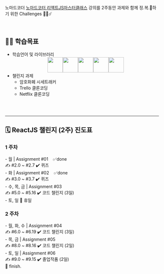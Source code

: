 노마드코더 [노마드코터 리액트JS마스터클래스](https://nomadcoders.co/react-masterclass) 강의를
2주동안 과제와 함께 정.복.🚀하기 위한 Challenges 🧑‍🚀☄️

<br/>
<h2>👩‍💻 학습목표</h2>
<p>
  <ul>
    <li>
        학습언어 및 라이브러리
        <div style="display: flex; justify-content:center; align-items:center;">
          <img src="https://nervjs.github.io/taro-docs/assets/images/rn-ecec68ba194e4b5e9fc3e853cc00c569.png"  style="width: 50px; height: 50px;">
          <img src="https://nomadcoders.co/_next/image?url=%2F_next%2Fstatic%2Fmedia%2Ftypescript.791deeef.png&w=1920&q=75" style="width: 50px; height: 50px;">
          <img src="https://nomadcoders.co/logos/react-query.svg" style="width: 50px; height: 50px;">
          <img src="https://nomadcoders.co/_next/image?url=%2F_next%2Fstatic%2Fmedia%2Fmotion.66282fc0.png&w=640&q=75" style="width: 50px; height: 50px;">
          <img src="https://nomadcoders.co/_next/image?url=%2F_next%2Fstatic%2Fmedia%2Fgatsby.535afb3f.png&w=1920&q=75" style="width: 50px; height: 50px;">
        </div>
    </li>
    <li>
        챌린지 과제
        <ul>
          <li>암호화폐 시세트래커</li>
          <li>Trello 클론코딩</li>
          <li>Netflix 클론코딩</li>
        </ul>
    </li>
  </ul>
</p>
<br/>
<br/>

<hr/>
<h2>🗓 ReactJS 챌린지 (2주) 진도표</h2>
<h3>1 주차</h3>
- 월 | Assignment #01  &nbsp;&nbsp;&nbsp;✅done<br/>
✍️ #2.0 ~ #2.7    ✔️ 퀴즈<br/>
- 화 | Assignment #02  &nbsp;&nbsp;&nbsp;✅done<br/>
✍️ #3.0 ~ #3.7    ✔️ 퀴즈<br/>
- 수, 목, 금 | Assignment #03 <br/>
✍️ #5.0 ~ #5.16   ✔️ 코드 챌린지 (3일)<br/>
- 토, 일           🌴 휴일<br/>
<h3>2 주차</h3>
- 월, 화, 수 | Assignment #04<br/>
✍️ #6.0 ~ #6.19    ✔️ 코드 챌린지 (3일)<br/>
- 목, 금 | Assignment #05<br/>
✍️ #8.0 ~ #8.16    ✔️ 코드 챌린지 (2일)<br/>
- 토, 일 | Assignment #06<br/>
✍️ #9.0 ~ #9.15    ✔️ 졸업작품 (2일) <br/>
🚩 finish.
